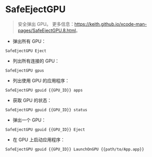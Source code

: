 # SafeEjectGPU

> 安全弹出 GPU。
> 更多信息：<https://keith.github.io/xcode-man-pages/SafeEjectGPU.8.html>。

- 弹出所有 GPU：

`SafeEjectGPU Eject`

- 列出所有连接的 GPU：

`SafeEjectGPU gpus`

- 列出使用 GPU 的应用程序：

`SafeEjectGPU gpuid {{GPU_ID}} apps`

- 获取 GPU 的状态：

`SafeEjectGPU gpuid {{GPU_ID}} status`

- 弹出一个 GPU：

`SafeEjectGPU gpuid {{GPU_ID}} Eject`

- 在 GPU 上启动应用程序：

`SafeEjectGPU gpuid {{GPU_ID}} LaunchOnGPU {{path/to/App.app}}`
